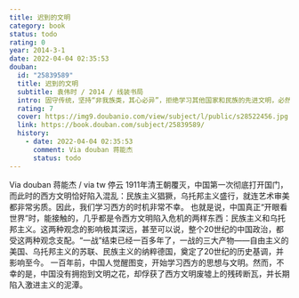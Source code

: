 ```yaml
---
title: 迟到的文明
category: book
status: todo
rating: 0
year: 2014-3-1
date: 2022-04-04 02:35:53
douban:
  id: "25839589"
  title: 迟到的文明
  subtitle: 袁伟时 / 2014 / 线装书局
  intro: 固守传统，坚持“非我族类，其心必异”，拒绝学习其他国家和民族的先进文明，必然走入死胡同。文明与野蛮永无止息的争斗，是人类历史的基本内容。每一个历史阶段，都有几个国家率先树立了文明的标杆。跟进还是抗拒？令人眼花缭乱的史剧围绕着这个轴心展开。随着世界市场日益生长，世界逐步走向一体化，经济和思想、文化冲破一切障碍，在国际间交流。是否接受现代文明，融入世界，成了国家和民族盛衰荣枯的生死线。人类踏入现代文明后，中国已经成为迟到者，原因何在？我们将何去何从？袁伟时先生为我们一一解答。
  rating: 7
  cover: https://img9.doubanio.com/view/subject/l/public/s28522456.jpg
  link: https://book.douban.com/subject/25839589/
  history:
    - date: 2022-04-04 02:35:53
      comment: Via douban 蒋能杰
      status: todo
---
```


Via douban 蒋能杰 / via tw 停云 1911年清王朝覆灭，中国第一次彻底打开国门，而此时的西方文明恰好陷入混乱：民族主义猖獗，乌托邦主义盛行，就连艺术审美都非常劣质。因此，我们学习西方的时机非常不幸。
也就是说，中国真正“开眼看世界”时，能接触的，几乎都是令西方文明陷入危机的两样东西：民族主义和乌托邦主义。这两种观念的影响极其深远，甚至可以说，整个20世纪的中国政治，都受这两种观念支配。“一战”结束已经一百多年了，一战的三大产物——自由主义的美国、乌托邦主义的苏联、民族主义的纳粹德国，奠定了20世纪的历史基调，并影响至今。
一百年前，中国人觉醒图变，开始学习西方的思想与文明。然而，不幸的是，中国没有拥抱到文明之花，却俘获了西方文明废墟上的残砖断瓦，并长期陷入激进主义的泥潭。
